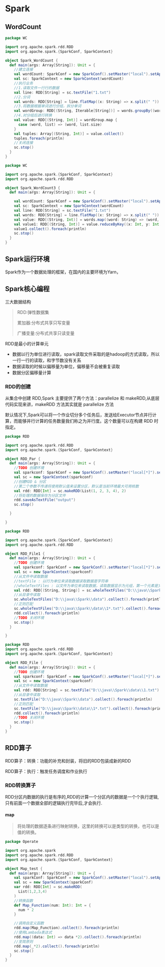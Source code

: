 # Spark

## WordCount

```scala
package WC

import org.apache.spark.rdd.RDD
import org.apache.spark.{SparkConf, SparkContext}

object Spark_WordCount {
  def main(args: Array[String]): Unit = {
    //建立连接
    val wordCount: SparkConf = new SparkConf().setMaster("local").setAppName("WordCount")
    val sc: SparkContext = new SparkContext(wordCount)
    //执行业务
    //1.读取文件一行行的数据
    val line: RDD[String] = sc.textFile("1.txt")
    //2.分词
    val words: RDD[String] = line.flatMap((x: String) => x.split(" "))
    //3.将数据根据单词进行分组，拆分单词
    val wordGroup: RDD[(String, Iterable[String])] = words.groupBy((word: String) => word)
    //4.对分组后进行转换
    val value: RDD[(String, Int)] = wordGroup.map {
      case (word, list) => (word, list.size)
    }
    val tuples: Array[(String, Int)] = value.collect()
    tuples.foreach(println)
    //关闭连接
    sc.stop()
  }
}
```

```scala
package WC

import org.apache.spark.{SparkConf, SparkContext}
import org.apache.spark.rdd.RDD

object Spark_WordCount3 {
  def main(args: Array[String]): Unit = {

    val wordCount: SparkConf = new SparkConf().setMaster("local").setAppName("WordCount")
    val sc: SparkContext = new SparkContext(wordCount)
    val line: RDD[String] = sc.textFile("1.txt")
    val words: RDD[String] = line.flatMap((x: String) => x.split(" "))
    val value: RDD[(String, Int)] = words.map((word: String) => (word, 1))
    val value1: RDD[(String, Int)] = value.reduceByKey((x: Int, y: Int) => x + y)
    value1.collect().foreach(println)
    sc.stop()
  }
}
```

## Spark运行环境

Spark作为一个数据处理的框架，在国内的主要环境为Yarn，

## Spark核心编程

三大数据结构

>RDD:弹性数据集
>
>累加器:分布式共享只写变量
>
>广播变量:分布式共享只读变量

RDD是最小的计算单元

- 数据以行为单位进行读取，spark读取文件采取的是hadoop的方式读取，所以一行一行的读取，和字节数没有关系
- 数据读取的时候以偏移量为单位，偏移量不会被重复读取
- 数据分区偏移量计算

### RDD的创建

从集合中创建 RDD,Spark 主要提供了两个方法：parallelize 和 makeRDD,从底层代码实现来讲，makeRDD 方法其实就是 parallelize 方法

默认情况下,Spark可以将一个作业切分多个任务后，发送给Executor节点并行计算，而能够并行计算的任务数量我们称之为并行度。这个数量可以在构建 RDD 时指定。

```scala
package RDD

import org.apache.spark.rdd.RDD
import org.apache.spark.{SparkConf, SparkContext}

object RDD_Par {
  def main(args: Array[String]): Unit = {
    //TODO 创建环境
    val sparkconf: SparkConf = new SparkConf().setMaster("local[*]").setAppName("File")
    val sc = new SparkContext(sparkconf)
    //创建RDD & 分区
    //第二个参数不传递将使用默认值来设置分区，默认是当前环境最大可用核数
    val rdd: RDD[Int] = sc.makeRDD(List(1, 2, 3, 4), 2)
    //将处理的数据保存为分区文件
    rdd.saveAsTextFile("output")
    sc.stop()

  }

}

```

```Scala
package RDD

import org.apache.spark.{SparkConf, SparkContext}
import org.apache.spark.rdd.RDD

object RDD_File1 {
  def main(args: Array[String]): Unit = {
    //TODO 创建环境
    val sparkconf: SparkConf = new SparkConf().setMaster("local[*]").setAppName("File")
    val sc = new SparkContext(sparkconf)
    //从文件中读取数据
    //textFile : 以行为单位来读取数据读取数据是字符串
    //wholeTextFiles : 以文件为单位来读取数据，读取数据显示为元组，第一个元素是文件路径，第二个表示文件内容
    val rdd: RDD[(String, String)] = sc.wholeTextFiles("D:\\java\\Spark\\data\\1.txt")
    //从目录中读取
    sc.wholeTextFiles("D:\\java\\Spark\\data").collect().foreach(println)
    //正则匹配
    sc.wholeTextFiles("D:\\java\\Spark\\data\\1*.txt").collect().foreach(println)
    rdd.collect().foreach(println)
    //TODO 关闭环境
    sc.stop()
  }

}

```

```scala
package RDD
import org.apache.spark.rdd.RDD
import org.apache.spark.{SparkConf, SparkContext}

object RDD_File {
  def main(args: Array[String]): Unit = {
    //TODO 创建环境
    val sparkconf: SparkConf = new SparkConf().setMaster("local[*]").setAppName("File")
    val sc = new SparkContext(sparkconf)
    //从文件中读取数据
    val rdd: RDD[String] = sc.textFile("D:\\java\\Spark\\data\\1.txt")
    //从目录中读取
    sc.textFile("D:\\java\\Spark\\data").collect().foreach(println)
    //正则匹配
    sc.textFile("D:\\java\\Spark\\data\\1*.txt").collect().foreach(println)
    rdd.collect().foreach(println)
    //TODO 关闭环境
    sc.stop()
  }
}

```



## RDD算子



RDD算子：转换：功能的补充和封装，将旧的RDD包装成新的RDD

RDD算子：执行：触发任务调度和作业执行



### RDD转换算子

RDD分区内数据的执行是有序的,RDD的计算一个分区内的数据是一个个执行逻辑,只有前面一个数据全部的逻辑执行完毕后,才会执行.	

#### map

>将处理的数据逐条进行映射转换，这里的转换可以是类型的转换，也可以是值的转换。

```scala
package Operate

import org.apache.spark
import org.apache.spark.rdd.RDD
import org.apache.spark.{SparkConf, SparkContext}

object Map_test {
  def main(args: Array[String]): Unit = {
    val sparkConf: SparkConf = new SparkConf().setMaster("local").setAppName("Map")
    val sc = new SparkContext(sparkConf)
    var rdd: RDD[Int] = sc.makeRDD(
      List(1,2,3,4)
    )
    //转换函数
    def Map_Function(num: Int): Int = {
      num * 2
    }

    //调用自定义函数
    rdd.map(Map_Function).collect().foreach(println)
    //使用Lambada表达式
    rdd.map((data: Int) => data *2).collect().foreach(println)
    //至简原则
    rdd.map(_*2).collect().foreach(println)
    sc.stop()
  }
}

```





